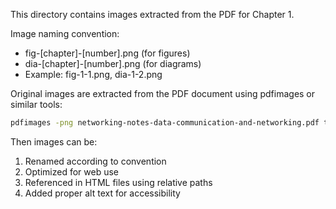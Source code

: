 This directory contains images extracted from the PDF for Chapter 1.

Image naming convention:
- fig-[chapter]-[number].png (for figures)
- dia-[chapter]-[number].png (for diagrams)
- Example: fig-1-1.png, dia-1-2.png

Original images are extracted from the PDF document using pdfimages or similar tools:
```bash
pdfimages -png networking-notes-data-communication-and-networking.pdf topics/chapter-1/images/
```

Then images can be:
1. Renamed according to convention
2. Optimized for web use
3. Referenced in HTML files using relative paths
4. Added proper alt text for accessibility